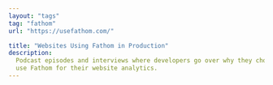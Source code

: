 ```yaml
---
layout: "tags"
tag: "fathom"
url: "https://usefathom.com/"

title: "Websites Using Fathom in Production"
description:
  Podcast episodes and interviews where developers go over why they chose to
  use Fathom for their website analytics.
---
```

